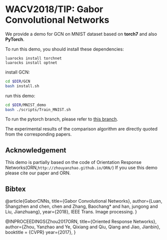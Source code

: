 # WACV2018/TIP: Gabor Convolutional Networks

We provide a demo for GCN on MNIST dataset based on **torch7** and also **PyTorch**.

To run this demo, you should  install these dependencies:
```
luarocks install torchnet
luarocks install optnet
```

install GCN:
```bash
cd $DIR/GCN
bash install.sh
```

run this demo:
```bash
cd $DIR/MNIST_demo
bash ./scripts/Train_MNIST.sh
```
To run the pytorch branch, please refer to [this branch](https://github.com/bczhangbczhang/Gabor-Convolutional-Networks/tree/pytorch).

The experimental results of the comparison algorithm are directly quoted from the corresponding papers. 

## Acknowledgement
This demo is partially based on the code of Orientation Response Networks(ORN,`http://zhouyanzhao.github.io/ORN/`)
If you use this demo please cite our paper and ORN. 

## Bibtex

@article{GaborCNNs, title={Gabor Convolutional Networks}, author={Luan, Shangzhen and chen, chen and Zhang,  Baochang*   and han, jungong and Liu, Jianzhuang}, year={2018}, IEEE Trans. Image processing.  }

@INPROCEEDINGS{Zhou2017ORN,
  title={Oriented Response Networks},
  author={Zhou, Yanzhao and Ye, Qixiang and Qiu, Qiang and Jiao, Jianbin},
  booktitle = {CVPR}
  year={2017},
}

